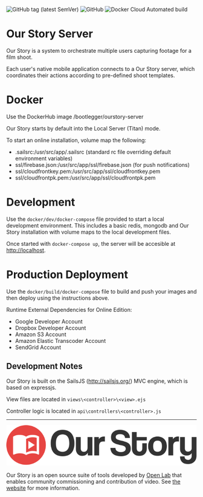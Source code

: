 ![GitHub tag (latest SemVer)](https://img.shields.io/github/tag/our-story-media/ourstory-server.svg) ![GitHub](https://img.shields.io/github/license/our-story-media/ourstory-server.svg) ![Docker Cloud Automated build](https://img.shields.io/docker/cloud/automated/bootlegger/ourstory-server.svg) 

# Our Story Server

Our Story is a system to orchestrate multiple users capturing footage for a film shoot. 

Each user's native mobile application connects to a Our Story server, which coordinates their actions according to  pre-defined shoot templates.

# Docker

Use the DockerHub image /bootlegger/ourstory-server

Our Story starts by default into the Local Server (Titan) mode.

To start an online installation, volume map the following:

- .sailsrc:/usr/src/app/.sailsrc (standard rc file overriding default environment variables)
- ssl/firebase.json:/usr/src/app/ssl/firebase.json (for push notifications)
- ssl/cloudfrontkey.pem:/usr/src/app/ssl/cloudfrontkey.pem
- ssl/cloudfrontpk.pem:/usr/src/app/ssl/cloudfrontpk.pem

# Development

Use the `docker/dev/docker-compose` file provided to start a local development environment. This includes a basic redis, mongodb and Our Story installation with volume maps to the local development files.

Once started with `docker-compose up`, the server will be accesible at [http://localhost]().

# Production Deployment

Use the `docker/build/docker-compose` file to build and push your images and then deploy using the instructions above.

Runtime External Dependencies for Online Edition:

- Google Developer Account
- Dropbox Developer Account
- Amazon S3 Account
- Amazon Elastic Transcoder Account
- SendGrid Account

## Development Notes
Our Story is built on the SailsJS (http://sailsjs.org/) MVC engine, which is based on expressjs.

View files are located in `views\<controller>\<view>.ejs`

Controller logic is located in `api\controllers\<controller>.js`

---

![](platform.svg)

Our Story is an open source suite of tools developed by [Open Lab](http://openlab.ncl.ac.uk) that enables community commissioning and contribution of video. See [the website](https://indaba.dev) for more information.
